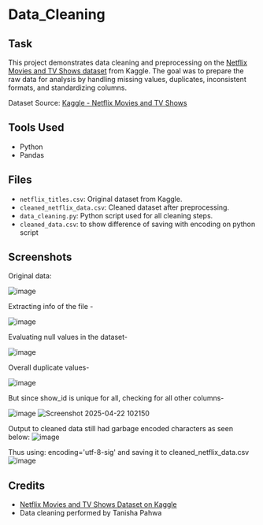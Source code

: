 # Data_Cleaning

## Task
This project demonstrates data cleaning and preprocessing on the [Netflix Movies and TV Shows dataset](https://www.kaggle.com/datasets/shivamb/netflix-shows) from Kaggle. The goal was to prepare the raw data for analysis by handling missing values, duplicates, inconsistent formats, and standardizing columns.

Dataset Source: [Kaggle - Netflix Movies and TV Shows](https://www.kaggle.com/datasets/shivamb/netflix-shows)

## Tools Used
- Python
- Pandas

## Files
- `netflix_titles.csv`: Original dataset from Kaggle.
- `cleaned_netflix_data.csv`: Cleaned dataset after preprocessing.
- `data_cleaning.py`: Python script used for all cleaning steps.
- `cleaned_data.csv`: to show difference of saving with encoding on python script

## Screenshots
Original data:

![image](https://github.com/user-attachments/assets/77c6a660-d132-49e8-8425-a15b8bf084e9)

Extracting info of the file -

![image](https://github.com/user-attachments/assets/744766a6-1a1f-4b44-a71b-bfa3ea3ec969)

Evaluating null values in the dataset-

![image](https://github.com/user-attachments/assets/1206e87a-d09a-45ed-a1f0-9a04aa56b60d)

Overall duplicate values-

![image](https://github.com/user-attachments/assets/233ac79c-df3b-4e5a-9763-2d7ff4292f98)

But since show_id is unique for all, checking for all other columns-

![image](https://github.com/user-attachments/assets/37d4ddab-b400-4893-9515-dbb83667b9fe)
![Screenshot 2025-04-22 102150](https://github.com/user-attachments/assets/f9c6b400-7b66-4dba-92e4-5250c148dadd)

Output to cleaned data still had garbage encoded characters as seen below:
![image](https://github.com/user-attachments/assets/84e3edb0-07a7-4ddf-a8e7-8a2efa0db746)

Thus using: encoding='utf-8-sig' and saving it to cleaned_netflix_data.csv
![image](https://github.com/user-attachments/assets/2075efaa-6c1e-4d64-af4a-1846c1363f2c)

## Credits

- [Netflix Movies and TV Shows Dataset on Kaggle](https://www.kaggle.com/datasets/shivamb/netflix-shows)
- Data cleaning performed by Tanisha Pahwa










